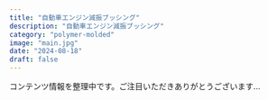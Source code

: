 ```yaml
---
title: "自動車エンジン減振ブッシング"
description: "自動車エンジン減振ブッシング"
category: "polymer-molded"
image: "main.jpg"
date: "2024-08-18"
draft: false
---
```


コンテンツ情報を整理中です。ご注目いただきありがとうございます...
